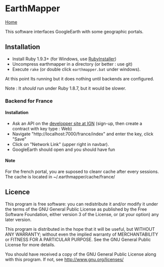 EarthMapper
===========

[Home][3]

This software interfaces GoogleEarth with some geographic portals.

## Installation

- Install Ruby 1.9.3+ (for Windows, use [RubyInstaller][1])
- Uncompress earthmapper in a directory (or better : use git)
- Execute `rake` (or double click `earthmapper.bat` under windows).

At this point Its running but it does nothing until backends are configured.

Note : It _should_ run under Ruby 1.8.7, but it would be slower.

### Backend for France

#### Installation 

- Ask an API on the [developper site at IGN][2]
(sign-up, then create a contract with key type : Web)
- Navigate "http://localhost:7000/france/index" and enter the key, click "Save"
- Click on "Network Link" (upper right in navbar).
- GoogleEarth should open and you should have fun

#### Note

For the french portal, you are suposed to cleanr cache after every sessions.
The cache is located in ~/.earthmapper/cache/france/

## Licence

This program is free software: you can redistribute it and/or modify
it under the terms of the GNU General Public License as published by
the Free Software Foundation, either version 3 of the License, or
(at your option) any later version.

This program is distributed in the hope that it will be useful,
but WITHOUT ANY WARRANTY; without even the implied warranty of
MERCHANTABILITY or FITNESS FOR A PARTICULAR PURPOSE.  See the
GNU General Public License for more details.

You should have received a copy of the GNU General Public License
along with this program.  If not, see <http://www.gnu.org/licenses/>

    
  [1]: http://rubyinstaller.org/
  [2]: http://api.ign.fr/moncompte/login
  [3]: https://github.com/leucos/earthmapper/
